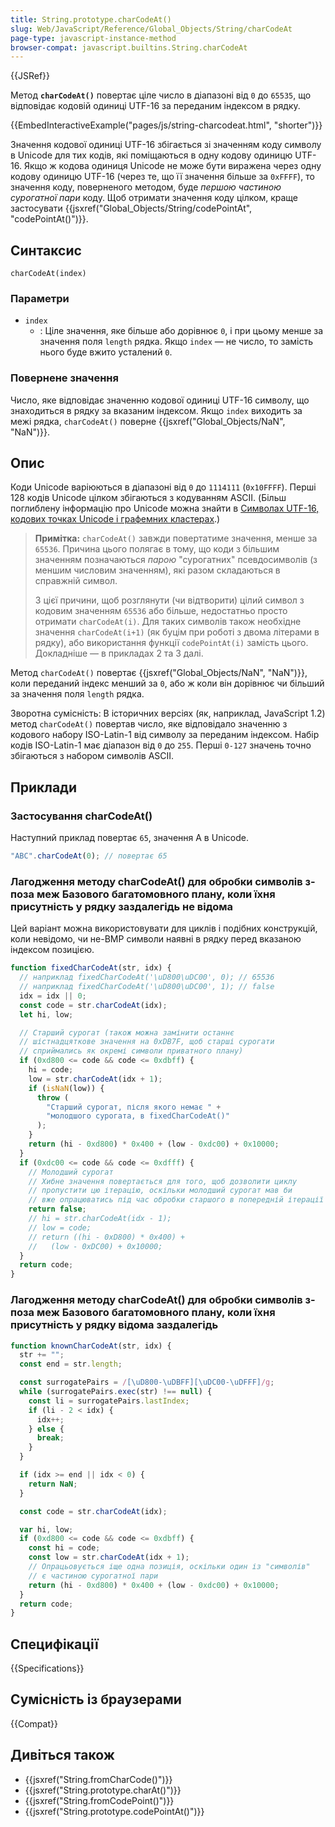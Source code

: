 ```yaml
---
title: String.prototype.charCodeAt()
slug: Web/JavaScript/Reference/Global_Objects/String/charCodeAt
page-type: javascript-instance-method
browser-compat: javascript.builtins.String.charCodeAt
---
```


{{JSRef}}

Метод **`charCodeAt()`** повертає ціле число в діапазоні від `0` до `65535`, що відповідає кодовій одиниці UTF-16 за переданим індексом в рядку.

{{EmbedInteractiveExample("pages/js/string-charcodeat.html", "shorter")}}

Значення кодової одиниці UTF-16 збігається зі значенням коду символу в Unicode для тих кодів, які поміщаються в одну кодову одиницю UTF-16. Якщо ж кодова одиниця Unicode не може бути виражена через одну кодову одиницю UTF-16 (через те, що її значення більше за `0xFFFF`), то значення коду, поверненого методом, буде _першою частиною сурогатної пари_ коду. Щоб отримати значення коду цілком, краще застосувати {{jsxref("Global_Objects/String/codePointAt", "codePointAt()")}}.

## Синтаксис

```js-nolint
charCodeAt(index)
```

### Параметри

- `index`
  - : Ціле значення, яке більше або дорівнює `0`, і при цьому менше за значення поля `length` рядка. Якщо `index` — не число, то замість нього буде вжито усталений `0`.

### Повернене значення

Число, яке відповідає значенню кодової одиниці UTF-16 символу, що знаходиться в рядку за вказаним індексом. Якщо `index` виходить за межі рядка, `charCodeAt()` поверне {{jsxref("Global_Objects/NaN", "NaN")}}.

## Опис

Коди Unicode варіюються в діапазоні від `0` до `1114111` (`0x10FFFF`). Перші 128 кодів Unicode цілком збігаються з кодуванням ASCII. (Більш поглиблену інформацію про Unicode можна знайти в [Символах UTF-16, кодових точках Unicode і графемних кластерах](/uk/docs/Web/JavaScript/Reference/Global_Objects/String#symvoly-utf-16-kodovi-tochky-unicode-ta-hrafemni-klastery).)

> **Примітка:** `charCodeAt()` завжди повертатиме значення, менше за `65536`. Причина цього полягає в тому, що коди з більшим значенням позначаються _парою_ "сурогатних" псевдосимволів (з меншим числовим значенням), які разом складаються в справжній символ.
>
> З цієї причини, щоб розглянути (чи відтворити) цілий символ з кодовим значенням `65536` або більше, недостатньо просто отримати `charCodeAt(i)`. Для таких символів також необхідне значення `charCodeAt(i+1)` (як буцім при роботі з двома літерами в рядку), або використання функції `codePointAt(i)` замість цього. Докладніше — в прикладах 2 та 3 далі.

Метод `charCodeAt()` повертає {{jsxref("Global_Objects/NaN", "NaN")}}, коли переданий індекс менший за `0`, або ж коли він дорівнює чи більший за значення поля `length` рядка.

Зворотна сумісність: В історичних версіях (як, наприклад, JavaScript 1.2) метод `charCodeAt()` повертав число, яке відповідало значенню з кодового набору ISO-Latin-1 від символу за переданим індексом. Набір кодів ISO-Latin-1 має діапазон від `0` до `255`. Перші `0-127` значень точно збігаються з набором символів ASCII.

## Приклади

### Застосування charCodeAt()

Наступний приклад повертає `65`, значення A в Unicode.

```js
"ABC".charCodeAt(0); // повертає 65
```

### Лагодження методу charCodeAt() для обробки символів з-поза меж Базового багатомовного плану, коли їхня присутність у рядку заздалегідь не відома

Цей варіант можна використовувати для циклів і подібних конструкцій, коли невідомо, чи не-BMP символи наявні в рядку перед вказаною індексом позицією.

```js
function fixedCharCodeAt(str, idx) {
  // наприклад fixedCharCodeAt('\uD800\uDC00', 0); // 65536
  // наприклад fixedCharCodeAt('\uD800\uDC00', 1); // false
  idx = idx || 0;
  const code = str.charCodeAt(idx);
  let hi, low;

  // Старший сурогат (також можна замінити останнє
  // шістнадцяткове значення на 0xDB7F, щоб старші сурогати
  // сприймались як окремі символи приватного плану)
  if (0xd800 <= code && code <= 0xdbff) {
    hi = code;
    low = str.charCodeAt(idx + 1);
    if (isNaN(low)) {
      throw (
        "Старший сурогат, після якого немає " +
        "молодшого сурогата, в fixedCharCodeAt()"
      );
    }
    return (hi - 0xd800) * 0x400 + (low - 0xdc00) + 0x10000;
  }
  if (0xdc00 <= code && code <= 0xdfff) {
    // Молодший сурогат
    // Хибне значення повертається для того, щоб дозволити циклу
    // пропустити цю ітерацію, оскільки молодший сурогат мав би
    // вже опрацюватись під час обробки старшого в попередній ітерації
    return false;
    // hi = str.charCodeAt(idx - 1);
    // low = code;
    // return ((hi - 0xD800) * 0x400) +
    //   (low - 0xDC00) + 0x10000;
  }
  return code;
}
```

### Лагодження методу charCodeAt() для обробки символів з-поза меж Базового багатомовного плану, коли їхня присутність у рядку відома заздалегідь

```js
function knownCharCodeAt(str, idx) {
  str += "";
  const end = str.length;

  const surrogatePairs = /[\uD800-\uDBFF][\uDC00-\uDFFF]/g;
  while (surrogatePairs.exec(str) !== null) {
    const li = surrogatePairs.lastIndex;
    if (li - 2 < idx) {
      idx++;
    } else {
      break;
    }
  }

  if (idx >= end || idx < 0) {
    return NaN;
  }

  const code = str.charCodeAt(idx);

  var hi, low;
  if (0xd800 <= code && code <= 0xdbff) {
    const hi = code;
    const low = str.charCodeAt(idx + 1);
    // Опрацьовується іще одна позиція, оскільки один із "символів"
    // є частиною сурогатної пари
    return (hi - 0xd800) * 0x400 + (low - 0xdc00) + 0x10000;
  }
  return code;
}
```

## Специфікації

{{Specifications}}

## Сумісність із браузерами

{{Compat}}

## Дивіться також

- {{jsxref("String.fromCharCode()")}}
- {{jsxref("String.prototype.charAt()")}}
- {{jsxref("String.fromCodePoint()")}}
- {{jsxref("String.prototype.codePointAt()")}}

